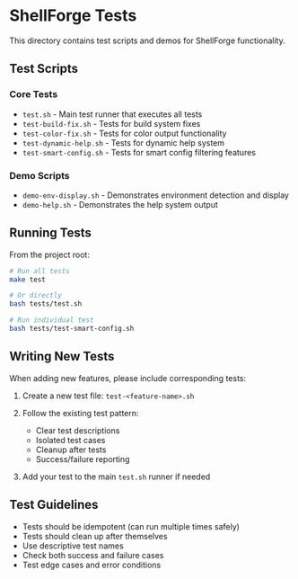 # ShellForge Tests

This directory contains test scripts and demos for ShellForge functionality.

## Test Scripts

### Core Tests
- `test.sh` - Main test runner that executes all tests
- `test-build-fix.sh` - Tests for build system fixes
- `test-color-fix.sh` - Tests for color output functionality
- `test-dynamic-help.sh` - Tests for dynamic help system
- `test-smart-config.sh` - Tests for smart config filtering features

### Demo Scripts
- `demo-env-display.sh` - Demonstrates environment detection and display
- `demo-help.sh` - Demonstrates the help system output

## Running Tests

From the project root:

```bash
# Run all tests
make test

# Or directly
bash tests/test.sh

# Run individual test
bash tests/test-smart-config.sh
```

## Writing New Tests

When adding new features, please include corresponding tests:

1. Create a new test file: `test-<feature-name>.sh`
2. Follow the existing test pattern:
   - Clear test descriptions
   - Isolated test cases
   - Cleanup after tests
   - Success/failure reporting

3. Add your test to the main `test.sh` runner if needed

## Test Guidelines

- Tests should be idempotent (can run multiple times safely)
- Tests should clean up after themselves
- Use descriptive test names
- Check both success and failure cases
- Test edge cases and error conditions
